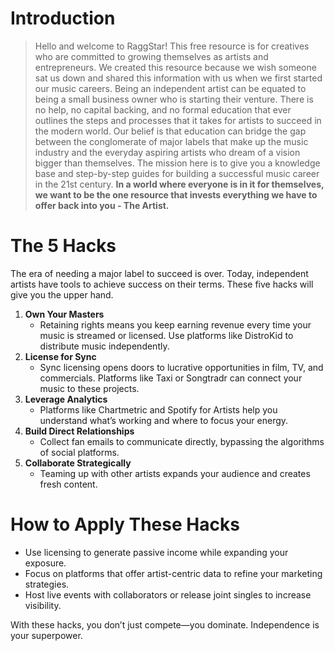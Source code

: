 <script lang='ts'>
  import BlogPageTemplate from '$lib/components/blog/BlogPageTemplate.svelte';
  import type { BlogCardProps } from '$lib/managers/BlogManager';
  import { ASSETS_PATH } from '$lib/managers/BlogManager';
  import { orderedBlogPosts } from '$lib/managers/BlogManager';
  import { page } from '$app/stores';

  const blogPostInfo: BlogCardProps = orderedBlogPosts.find((post) => post.slug === $page.route.id?.split('/')[3]);
  const assetsUrl = `${ASSETS_PATH}/${blogPostInfo.image}`;

</script>

<BlogPageTemplate
  title={blogPostInfo.title}
  subtitle={blogPostInfo.subtitle}
  published_date={blogPostInfo.date_published}
  coverImg={blogPostInfo.image}>

# Introduction
> Hello and welcome to RaggStar! This free resource is for creatives who are committed to growing themselves as artists and entrepreneurs. We created this resource because we wish someone sat us down and shared this information with us when we first started our music careers. Being an independent artist can be equated to being a small business owner who is starting their venture. There is no help, no capital backing, and no formal education that ever outlines the steps and processes that it takes for artists to succeed in the modern world. Our belief is that education can bridge the gap between the conglomerate of major labels that make up the music industry and the everyday aspiring artists who dream of a vision bigger than themselves. The mission here is to give you a knowledge base and step-by-step guides for building a successful music career in the 21st century. **In a world where everyone is in it for themselves, we want to be the one resource that invests everything we have to offer back into you - The Artist.**

# The 5 Hacks

The era of needing a major label to succeed is over. Today, independent artists have tools to achieve success on their terms. These five hacks will give you the upper hand.



1. **Own Your Masters**
    * Retaining rights means you keep earning revenue every time your music is streamed or licensed. Use platforms like DistroKid to distribute music independently.
2. **License for Sync**
    * Sync licensing opens doors to lucrative opportunities in film, TV, and commercials. Platforms like Taxi or Songtradr can connect your music to these projects.
3. **Leverage Analytics**
    * Platforms like Chartmetric and Spotify for Artists help you understand what’s working and where to focus your energy.
4. **Build Direct Relationships**
    * Collect fan emails to communicate directly, bypassing the algorithms of social platforms.
5. **Collaborate Strategically**
    * Teaming up with other artists expands your audience and creates fresh content.


# How to Apply These Hacks



* Use licensing to generate passive income while expanding your exposure.
* Focus on platforms that offer artist-centric data to refine your marketing strategies.
* Host live events with collaborators or release joint singles to increase visibility.

With these hacks, you don’t just compete—you dominate. Independence is your superpower.



</BlogPageTemplate>
